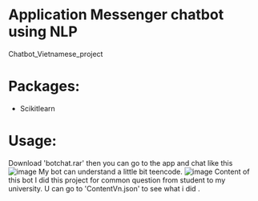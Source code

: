 # Application Messenger chatbot using NLP
Chatbot_Vietnamese_project
# Packages:
 - Scikitlearn
# Usage:
Download 'botchat.rar' then you can go to the app and chat like this
![image](https://user-images.githubusercontent.com/106424285/194586706-1c376cb7-d4ec-4043-ad2e-1bad8ef48337.png)
My bot can understand a little bit teencode.
![image](https://user-images.githubusercontent.com/106424285/194587371-8ffbb15e-41c1-4127-98bf-c173fade5984.png)
Content of this bot
I did this project for common question from student to my university. U can go to 'ContentVn.json' to see what i did . 

 
